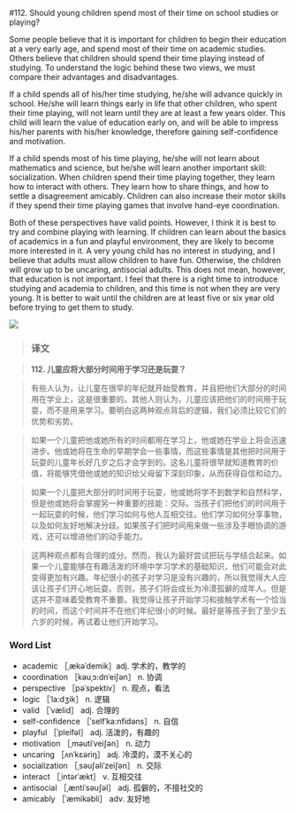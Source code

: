 #112. Should young children spend most of their time on school studies or playing?

Some people believe that it is important for children to begin their education at a very early age, and spend most of their time on academic studies. Others believe that children should spend their time playing instead of studying. To understand the logic behind these two views, we must compare their advantages and disadvantages.

If a child spends all of his/her time studying, he/she will advance quickly in school. He/she will learn things early in life that other children, who spent their time playing, will not learn until they are at least a few years older. This child will learn the value of education early on, and will be able to impress his/her parents with his/her knowledge, therefore gaining self-confidence and motivation.

If a child spends most of his time playing, he/she will not learn about mathematics and science, but he/she will learn another important skill: socialization. When children spend their time playing together, they learn how to interact with others. They learn how to share things, and how to settle a disagreement amicably. Children can also increase their motor skills if they spend their time playing games that involve hand-eye coordination.

Both of these perspectives have valid points. However, I think it is best to try and combine playing with learning. If children can learn about the basics of academics in a fun and playful environment, they are likely to become more interested in it. A very young child has no interest in studying, and I believe that adults must allow children to have fun. Otherwise, the children will grow up to be uncaring, antisocial adults. This does not mean, however, that education is not important. I feel that there is a right time to introduce studying and academia to children, and this time is not when they are very young. It is better to wait until the children are at least five or six year old before trying to get them to study.

![](images/TOEFL-iBT-High-Score-Essays-112.jpg)

> ### 译文

> **112. 儿童应将大部分时间用于学习还是玩耍？**

> 有些人认为，让儿童在很早的年纪就开始受教育，并且把他们大部分的时间用在学业上，这是很重要的。其他人则认为，儿童应该把他们的时间用于玩耍，而不是用来学习。要明白这两种观点背后的逻辑，我们必须比较它们的优势和劣势。

> 如果一个儿童把他或她所有的时间都用在学习上，他或她在学业上将会迅速进步。他或她将在生命的早期学会一些事情，而这些事情是其他把时间用于玩耍的儿童年长好几岁之后才会学到的。这名儿童将很早就知道教育的价值，将能够凭借他或她的知识给父母留下深刻印象，从而获得自信和动力。

> 如果一个儿童把大部分的时间用于玩耍，他或她将学不到数学和自然科学，但是他或她将会掌握另一种重要的技能：交际。当孩子们把他们的时间用于一起玩耍的时候，他们学习如何与他人互相交往。他们学习如何分享事物，以及如何友好地解决分歧。如果孩子们把时间用来做一些涉及手眼协调的游戏，还可以增进他们的动手能力。

> 这两种观点都有合理的成分。然而，我认为最好尝试把玩与学结合起来。如果一个儿童能够在有趣活泼的环境中学习学术的基础知识，他们可能会对此变得更加有兴趣。年纪很小的孩子对学习是没有兴趣的，所以我觉得大人应该让孩子们开心地玩耍。否则，孩子们将会成长为冷漠孤僻的成年人。但是这并不意味着受教育不重要。我觉得让孩子开始学习和接触学术有一个恰当的时间，而这个时间并不在他们年纪很小的时候。最好是等孩子到了至少五六岁的时候，再试着让他们开始学习。 

### Word List

 * academic ［ˌækəˈdemik］adj. 学术的，教学的
 * coordination ［kəuˌɔ:dnˈeiʃən］ n. 协调
 * perspective ［pəˈspektiv］ n. 观点，看法
 * logic ［ˈla:dʒik］ n. 逻辑
 * valid ［ˈvælid］ adj. 合理的
 * self-confidence ［ˈselfˈka:nfidəns］ n. 自信
 * playful ［ˈpleifəl］ adj. 活泼的，有趣的
 * motivation ［ˌməutiˈveiʃən］ n. 动力
 * uncaring ［ʌnˈkεəriŋ］ adj. 冷漠的，漠不关心的
 * socialization ［ˌsəuʃəliˈzeiʃən］ n. 交际
 * interact ［ˌintərˈækt］ v. 互相交往
 * antisocial ［ˌæntiˈsəuʃəl］ adj. 孤僻的，不擅社交的
 * amicably ［ˈæmikəbli］ adv. 友好地
